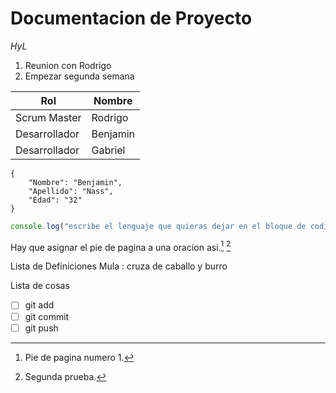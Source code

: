 # Documentacion de Proyecto
*HyL*

1. Reunion con Rodrigo
2. Empezar segunda semana

| Rol| Nombre|
| --------- | ---------- |
| Scrum Master | Rodrigo |
| Desarrollador | Benjamin |
| Desarrollador | Gabriel |

```
{
    "Nombre": "Benjamin",
    "Apellido": "Nass",
    "Edad": "32"
}
```
```javascript
console.log("escribe el lenguaje que quieras dejar en el bloque de codigo")
```

Hay que asignar el pie de pagina a una oracion asi.[^1] [^2]
[^1]: Pie de pagina numero 1.
[^2]: Segunda prueba.

Lista de Definiciones
Mula
: cruza de caballo y burro

Lista de cosas
- [ ] git add
- [ ] git commit
- [ ] git push